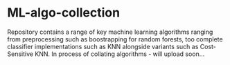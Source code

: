 # ML-algo-collection
Repository contains a range of key machine learning algorithms ranging from preprocessing such as boostrapping for random forests, too complete classifier implementations such as KNN alongside variants such as Cost-Sensitive KNN. In process of collating algorithms - will upload soon...
